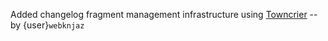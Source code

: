 Added changelog fragment management infrastructure using [Towncrier]
-- by {user}`webknjaz`

[towncrier]: https://github.com/twisted/towncrier
